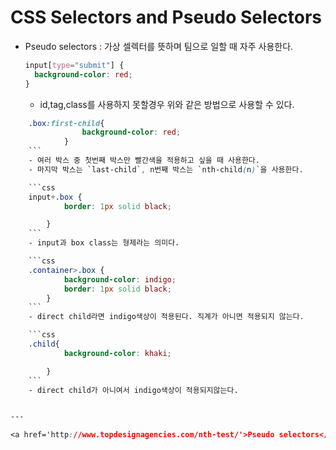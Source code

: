 # CSS Selectors and Pseudo Selectors

- Pseudo selectors : 가상 셀렉터를 뜻하며 팀으로 일할 때 자주 사용한다.

  ```css
  input[type="submit"] {
    background-color: red;
  }
  ```

  - id,tag,class를 사용하지 못할경우 위와 같은 방법으로 사용할 수 있다.

````css
    .box:first-child{
                background-color: red;
            }
    ```
    - 여러 박스 중 첫번째 박스만 빨간색을 적용하고 싶을 때 사용한다.
    - 마지막 박스는 `last-child`, n번째 박스는 `nth-child(n)`을 사용한다.

    ```css
    input+.box {
            border: 1px solid black;

        }
    ```
    - input과 box class는 형제라는 의미다.

    ```css
    .container>.box {
            background-color: indigo;
            border: 1px solid black;
        }
    ```
    - direct child라면 indigo색상이 적용된다. 직계가 아니면 적용되지 않는다.

    ```css
    .child{
            background-color: khaki;

        }
    ```
    - direct child가 아니여서 indigo색상이 적용되지않는다.


---

<a href='http://www.topdesignagencies.com/nth-test/'>Pseudo selectors</a>
````

